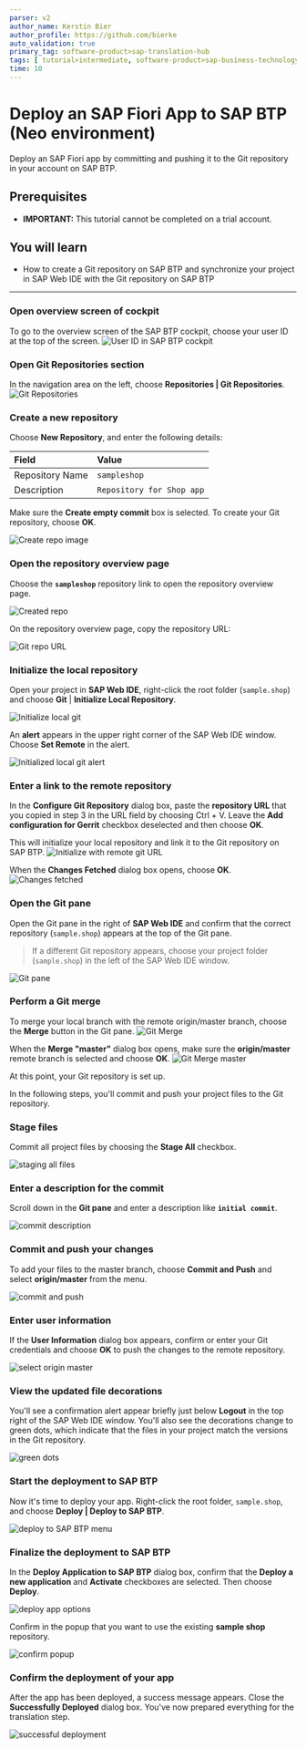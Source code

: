 ```yaml
---
parser: v2
author_name: Kerstin Bier
author_profile: https://github.com/bierke
auto_validation: true
primary_tag: software-product>sap-translation-hub
tags: [ tutorial>intermediate, software-product>sap-business-technology-platform, software-product>sap-web-ide, software-product>sap-translation-hub, tutorial>license ]
time: 10
---
```


# Deploy an SAP Fiori App to SAP BTP (Neo environment)
<!-- description --> Deploy an SAP Fiori app by committing and pushing it to the Git repository in your account on SAP BTP.

## Prerequisites  
  - **IMPORTANT:** This tutorial cannot be completed on a trial account.

## You will learn  
  - How to create a Git repository on SAP BTP and synchronize your project in SAP Web IDE with the Git repository on SAP BTP

---

### Open overview screen of cockpit


To go to the overview screen of the SAP BTP cockpit, choose your user ID at the top of the screen.
![User ID in SAP BTP cockpit](sth-deploy-fiori-app-account-overview.png)


### Open Git Repositories section


In the navigation area on the left, choose **Repositories | Git Repositories**.
![Git Repositories](sth-open-git-repository.png)


### Create a new repository


Choose **New Repository**, and enter the following details:

Field             | Value
:---------------- | :----------------
Repository Name   | `sampleshop`
Description       | `Repository for Shop app`

Make sure the **Create empty commit** box is selected.
To create your Git repository, choose **OK**.

![Create repo image](sth-create-new-repository.png)


### Open the repository overview page


Choose the **`sampleshop`** repository link to open the repository overview page.

![Created repo](sth-open-repo.png)

On the repository overview page, copy the repository URL:

![Git repo URL](sth-copy-URL.png)


### Initialize the local repository


Open your project in **SAP Web IDE**, right-click the root folder (`sample.shop`) and choose **Git** | **Initialize Local Repository**.

![Initialize local git](sth-initialize-git.png)

An **alert** appears in the upper right corner of the SAP Web IDE window.
Choose **Set Remote** in the alert.

![Initialized local git alert](sth-set-remote.png)


### Enter a link to the remote repository


In the **Configure Git Repository** dialog box, paste the **repository URL** that you copied in step 3 in the URL field by choosing Ctrl + V. Leave the **Add configuration for Gerrit** checkbox deselected and then choose **OK**.

This will initialize your local repository and link it to the Git repository on SAP BTP.
![Initialize with remote git URL](sth-link-remote-repository.png)

When the **Changes Fetched** dialog box opens, choose **OK**.
![Changes fetched](sth-change-fetches.png)


### Open the Git pane


Open the Git pane in the right of **SAP Web IDE** and confirm that the correct repository (`sample.shop`) appears at the top of the Git pane.

> If a different Git repository appears, choose your project folder (`sample.shop`) in the left of the SAP Web IDE window.

![Git pane](sth-git.png)


### Perform a Git merge


To merge your local branch with the remote origin/master branch, choose the **Merge** button in the Git pane.
![Git Merge](sth-merge.png)

When the **Merge "master"** dialog box opens, make sure the **origin/master** remote branch is selected and choose **OK**.
![Git Merge master](sth-merge-2.png)

At this point, your Git repository is set up.

In the following steps, you'll commit and push your project files to the Git repository.


### Stage files


Commit all project files by choosing the **Stage All** checkbox.

![staging all files](sth-stage.png)


### Enter a description for the commit


Scroll down in the **Git pane** and enter a description like **`initial commit`**.

![commit description](sth-commit.png)


### Commit and push your changes


To add your files to the master branch, choose **Commit and Push** and select **origin/master** from the menu.

![commit and push](sth-master.png)


### Enter user information


 If the **User Information** dialog box appears, confirm or enter your Git credentials and choose **OK** to push the changes to the remote repository.

![select origin master](sth-user.png)


### View the updated file decorations


You'll see a confirmation alert appear briefly just below **Logout** in the top right of the SAP Web IDE window.
You'll also see the decorations change to green dots, which indicate that the files in your project match the versions in the Git repository.

![green dots](sth-green.png)


### Start the deployment to SAP BTP


Now it's time to deploy your app.
Right-click the root folder, `sample.shop`, and choose **Deploy | Deploy to SAP BTP**.

![deploy to SAP BTP menu](sth-deploy.png)


### Finalize the deployment to SAP BTP


In the **Deploy Application to SAP BTP** dialog box, confirm that the **Deploy a new application** and **Activate** checkboxes are selected. Then choose **Deploy**.

![deploy app options](sth-deploy-popup.png)

Confirm in the popup that you want to use the existing **sample shop** repository.

![confirm popup](sth-1.png)


### Confirm the deployment of your app


After the app has been deployed, a success message appears. Close the **Successfully Deployed** dialog box.
You've now prepared everything for the translation step.

![successful deployment](sth-open-app.png)


